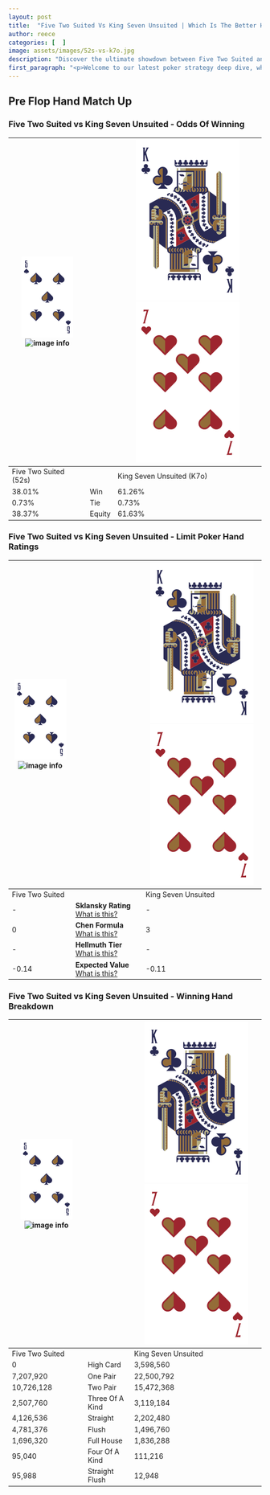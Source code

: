 ```yaml
---
layout: post
title:  "Five Two Suited Vs King Seven Unsuited | Which Is The Better Hand In Poker? A Complete Guide"
author: reece
categories: [  ]
image: assets/images/52s-vs-k7o.jpg
description: "Discover the ultimate showdown between Five Two Suited and King Seven Unsuited in poker! Uncover the odds, strategies, and scenarios where one hand triumphs over the other. Get ready to up your poker game with this thrilling analysis."
first_paragraph: "<p>Welcome to our latest poker strategy deep dive, where we're pitting two distinct hands against each other in a high-stakes showdown: Five Two Suited vs King Seven Unsuited.</p><p>In the dynamic world of poker, every decision counts, and knowing which hand holds the upper hand is key to your success at the table.</p><p>In this article, we'll dissect these two hands, explore the scenarios where one dominates the other, and equip you with the knowledge to make strategic choices that can tip the odds in your favor.</p><p>Get ready to unravel the intriguing dynamics of these poker hands and elevate your game to new heights.</p>"
---
```




[comment]: # (sp0)

## Pre Flop Hand Match Up

<div class="table hand-ratings" markdown="1"> 



### Five Two Suited vs King Seven Unsuited - Odds Of Winning


    
| ![image info](assets/images/hand1/5.png) ![image info](assets/images/hand1/2s.png) |  | ![image info](assets/images/hand2/K.png) ![image info](assets/images/hand2/7o.png) |
| -------- | -------- | -------- |
| Five Two Suited (52s) |  | King Seven Unsuited (K7o) |
| 38.01% | Win | 61.26% |
| 0.73% | Tie | 0.73% |
| 38.37% | Equity | 61.63% |




[comment]: # (sp1)



### Five Two Suited vs King Seven Unsuited - Limit Poker Hand Ratings


    
| ![image info](assets/images/hand1/5.png) ![image info](assets/images/hand1/2s.png) |  | ![image info](assets/images/hand2/K.png) ![image info](assets/images/hand2/7o.png) |
| -------- | -------- | -------- |
| Five Two Suited |  | King Seven Unsuited |
| - | **Sklansky Rating** [What is this?](/sklansky-rating-explained) | - |
| 0 | **Chen Formula** [What is this?](/chen-formula-explained) | 3 |
| - | **Hellmuth Tier** [What is this?](/Hellmuth-tier-explained) | - |
| -0.14 | **Expected Value** [What is this?](/expected-value-explained) | -0.11 |




[comment]: # (sp2)



### Five Two Suited vs King Seven Unsuited - Winning Hand Breakdown


    
| ![image info](assets/images/hand1/5.png) ![image info](assets/images/hand1/2s.png) |  | ![image info](assets/images/hand2/K.png) ![image info](assets/images/hand2/7o.png) |
| -------- | -------- | -------- |
| Five Two Suited |  | King Seven Unsuited |
| 0 | High Card | 3,598,560 |
| 7,207,920 | One Pair | 22,500,792 |
| 10,726,128 | Two Pair | 15,472,368 |
| 2,507,760 | Three Of A Kind | 3,119,184 |
| 4,126,536 | Straight | 2,202,480 |
| 4,781,376 | Flush | 1,496,760 |
| 1,696,320 | Full House | 1,836,288 |
| 95,040 | Four Of A Kind | 111,216 |
| 95,988 | Straight Flush | 12,948 |




[comment]: # (sp3)



</div>

[comment]: # (sp4)



[comment]: # (sp5)

